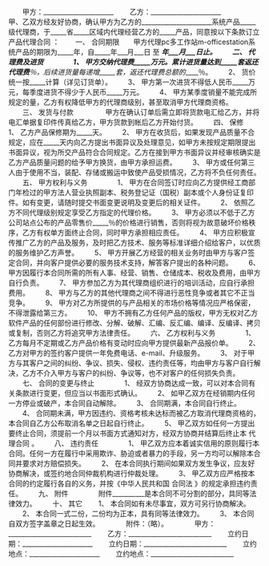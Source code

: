
 



　　甲方：______________________
　　乙方：______________________　　
　　甲、乙双方经友好协商，确认甲方为乙方的______________________系统产品_____级代理商，于_____省_____区域内代理经营乙方的_____产品，同意按以下条款订立
产品代理合同
：
　　一、 合同期限　　甲方代理pc多工作站m-officestation系统产品的期限为_____年，自_____年___月___日 至 ______年___月___日止。
　　二、 代理费及进货　　
　　1、 甲方交纳代理费_____万元。累计进货量达到_____套返还代理费_____％，后续进货量每递增_____套，返还代理费总额的_____％。
　　2、 货价统一按_____计算（详见订货单）。
　　3、 甲方第一次进货不得低人民币_____万元，每季度进货不得少于人民币_____万元。
　　4、 甲方某季度销量不能完成所规定的量，乙方有权降低甲方的代理商级别，甚至取消甲方代理商资格。
　　三、 发货与付款
　　
　　甲方在确认订单后需立即将货款电汇给乙方，并将电汇单据复印件传真给乙方，甲方货款到帐后乙方开始付货。
　　四、 保修　　
　　1、 乙方产品保修期为_____天。
　　2、 甲方在收货后，如果发现产品质量不合规定，应在_____天内向乙方提出书面异议及处理意见，如甲方未按规定期限提出书面异议，视为所交产品符合合同规定。乙方在接到甲方书面异议并经审核确实是乙方产品质量问题的给予甲方换货，由甲方承担运费。
　　3、 甲方或任何第三人由于使用不当，装配、存储或搬运中致使产品受损情况，乙方将不负任何责任。
　　五、 甲方权利与义务　　
　　1、 甲方在合同签订时应向乙方提供经工商部门年检过的甲方法人营业执照副本、税务登记证（国税）副本或个人身份证复印件。如有变更，请随时提交书面变更说明及变更后的相关证件。
　　2、 依照乙方不同代理级别规定享受乙方指定的代理价格。
　　3、 甲方必须以不低于乙方公司站点公布的产品零售价_____％的价格进行销售，否则将视为故意破坏价格秩序，乙方有权单方面终止合同，同时甲方承担相应责任。
　　4、 甲方应积极宣传推广乙方的产品及服务，及时把乙方技术、服务等标准详细介绍给客户，以优质的服务维护乙方声誉。
　　5、 甲方开展乙方经营的相关业务时由甲方与客户签定合同，并向客户提供必要的服务技术支持，解答客户提出的各种问题。
　　6、 甲方因履行本合同所需的所有人事、经营、销售、仓储成本、税收及费用，由甲方自行负责。
　　7、 甲方参加乙方为其代理商组织进行的培训活动，应自行承担费用。
　　8、 甲方与乙方的其他代理商之间不得进行恶性竞争或者其它不正当竞争。
　　9、 甲方对乙方所提供的与产品相关的市场价格等情况应严格保密，不得泄露给第三方。
　　10、 甲方不拥有乙方任何产品的版权，甲方无权对乙方软件产品的任何部份进行修改、分解、破解、汇编、反汇编、编译、反编译、拷贝或复制，否则乙方将追究甲方法律责任。
　　六、 乙方权利与义务　　
　　1、 乙方每月不定期或乙方产品价格有变动时应向甲方提供最新产品报价单。
　　2、 乙方对甲方的签约客户提供一年免费电话、e-mail、升级服务。
　　3、 对于甲方与其客户之间的纠纷、争议、损失、侵权、违约责任等，均由甲方与客户自行解决，乙方不介入甲方与客户的纠纷、争议等，也不对客户的任何损失负责。
　　七、 合同的变更与终止　　
　　1、 经双方协商达成一致，可以对本合同有关条款进行变更，但应当以书面形式确认。
　　2、 如甲乙双方在经销期内任何一方停业或破产，本合同自动解除。
　　3、 合同期满，本合同自行终止。
　　4、 合同期未满，甲方因违约、资格考核未达标而被乙方取消代理商资格的，本合同自乙方公布取消名单之日起自行终止。
　　5、 甲乙双方如任何一方提出要终止合同，须提前一个月以书面方式通知对方，经双方协商并结算后终止本
代理合同
。
　　八、 违约责任　　
　　1、 甲乙双方应本着诚实信用的原则履行本合同。任何一方在履行中采用欺诈、胁迫或者暴力的手段，另一方均可以解除本合同并要求对方赔偿损失。
　　2、 在本合同执行期间如果双方发生争议，应友好协商解决，或签约地合同仲裁机构进行仲裁处理。
　　3、 甲乙双方应严格按本合同的约定履行各自的义务，并按《中华人民共和国
合同法
》的规定承担违约责任。
　　九、 附件　　
　　附件__________是本合同不可分割的部分，具同等法律效力。
　　十、 其它
　　1、 本合同如有未尽事宜，双方可另行协商解决。
　　2、 本合同一式二份，二份均为正本，具有同等法律效力。
　　3、 本合同自双方签字盖章之日起生效。　　
　　附件：（略）。　　
　　甲方：__________________________　　 乙方：__________________________
　　立约日期：______________________　　 立约日期：__________________________
　　立约地点：______________________　　 立约地点：__________________________
　　 


 


 

 
 
 
 
 
  


  
 

  


  


  
 
 
 
 

